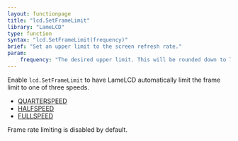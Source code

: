 ```yaml
---
layout: functionpage
title: "lcd.SetFrameLimit"
library: "LameLCD"
type: function
syntax: "lcd.SetFrameLimit(frequency)"
brief: "Set an upper limit to the screen refresh rate."
param:
    frequency: "The desired upper limit. This will be rounded down to 70Hz, 35Hz, or 17Hz."
---
```


Enable `lcd.SetFrameLimit` to have LameLCD automatically limit 
the frame limit to one of three speeds.

- [QUARTERSPEED](../QUARTERSPEED/)
- [HALFSPEED](../HALFSPEED/)
- [FULLSPEED](../FULLSPEED/)

Frame rate limiting is disabled by default.

